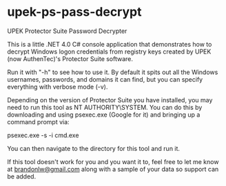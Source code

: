upek-ps-pass-decrypt
====================

UPEK Protector Suite Password Decrypter

This is a little .NET 4.0 C# console application that demonstrates how to decrypt Windows logon credentials from registry keys created by UPEK (now AuthenTec)'s Protector Suite software.

Run it with "-h" to see how to use it. By default it spits out all the Windows usernames, passwords, and domains it can find, but you can specify everything with verbose mode (-v).

Depending on the version of Protector Suite you have installed, you may need to run this tool as NT AUTHORITY\SYSTEM. You can do this by downloading and using psexec.exe (Google for it) and bringing up a command prompt via:

psexec.exe -s -i cmd.exe

You can then navigate to the directory for this tool and run it.

If this tool doesn't work for you and you want it to, feel free to let me know at brandonlw@gmail.com along with a sample of your data so support can be added.
